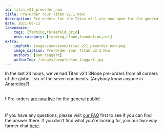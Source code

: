 ```yaml
---
id: titan_v21_preorder_now
title: Pre-Order Your Titan v2.1 Now!
description: Pre-orders for the Titan v2.1 are now open for the general public!
date: 2021-06-11
taxonomies:
    tags: [farming,threefold_grid]
    news-category: [farming,cloud,foundation,aci]
extra:
    imgPath: images/newsroom/titan_v21_preorder_now.png
    image_caption: Pre-Order Your Titan v2.1 Now
    authors: [sam_taggart]
    authorImg: /images/people/sam_taggart.jpg
---
```


In the last 24 hours, we've had Titan v2.1 3Node pre-orders from all corners of the globe – six of the seven continents. (Anybody know anyone in Antarctica?)
<br/>
<br/>

❗️ Pre-orders [are now live](https://pre-order.threefold.tech/) for the general public!
<br/>
<br/>

If you have any questions, please visit [our FAQ](https://forum.threefold.io/t/nodeshop-pre-order-faq/853) first to see if you can find the answer there. If you don't find what you're looking for, join our two-way farmer chat [here](https://t.me/threefoldfarmers).
